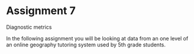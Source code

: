 # Assignment 7
Diagnostic metrics

In the following assignment you will be looking at data from an one level of an online geography tutoring system used by 5th grade students.
